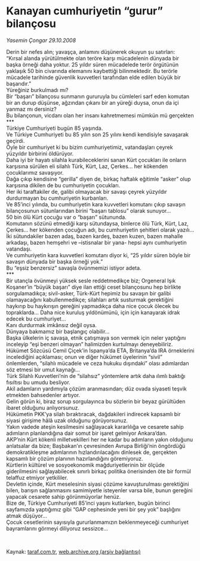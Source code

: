# Kanayan cumhuriyetin “gurur” bilançosu

*Yasemin Çongar 29.10.2008*

<div class="taraf_structure_2col_1zq">
<div class="margen_n">



 <p>Derin bir nefes alın; yavaşça, anlamını düşünerek okuyun şu satırları: <br/>“Kırsal alanda yürütülmekte olan teröre karşı mücadelenin dünyada bir başka örneği daha yoktur. 25 yıldır süren mücadelede terör örgütünün yaklaşık 50 bin civarında elemanını kaybettiği bilinmektedir. Bu terörle mücadele tarihinde güvenlik kuvvetleri tarafından elde edilen büyük bir başarıdır.” <br/>Yüreğiniz burkulmadı mı? <br/>Bir “başarı” bilançosu sunmanın gururuyla bu cümleleri sarf eden komutan bir an durup düşünse, ağzından çıkanı bir an yüreği duysa, onun da içi yanmaz mı dersiniz? <br/>Bu bilançonun, vicdanı olan her insanı kahretmemesi mümkün mü gerçekten <br/>*** <br/>Türkiye Cumhuriyeti bugün 85 yaşında. <br/>Ve Türkiye Cumhuriyeti bu 85 yılın son 25 yılını kendi kendisiyle savaşarak geçirdi. <br/>Öyle bir cumhuriyet ki bu bizim cumhuriyetimiz, vatandaşları çeyrek yüzyıldır birbirini öldürüyor. <br/>Daha iyi bir hayatı silahla kurabileceklerini sanan Kürt çocukları ile onların karşısına sürülen eli silahlı Türk, Kürt, Laz, Çerkes... her kökenden çocuklarımız savaşıyor. <br/>Dağa çıkıp kendisine “gerilla” diyen de, birkaç haftalık eğitimle “asker” olup karşısına dikilen de bu cumhuriyetin çocukları. <br/>Her iki taraftakiler de, galibi olmayacak bir savaşı çeyrek yüzyıldır durdurmayan bu cumhuriyetin kurbanları. <br/>Ve 85’inci yılında, bu cumhuriyetin kara kuvvetleri komutanı çıkıp savaşın bilançosunun sütunlarından birini “başarı tablosu” olarak sunuyor... <br/>50 bin ölü Kürt çocuğu var o “başarı” sütununda. <br/>Komutanın sözünü etmediği karşı sütundaysa, binlerce ölü Türk, Kürt, Laz, Çerkes... her kökenden çocuğun adı, bu cumhuriyetin şehitleri olarak yazılı... <br/>İki sütundakiler bazen adaş, bazen kardeş, bazen kuzen, bazen mahalle arkadaşı, bazen hemşehri ve –istisnalar bir yana- hepsi aynı cumhuriyetin vatandaşı. <br/>Ve cumhuriyetin kara kuvvetleri komutanı diyor ki, “25 yıldır süren böyle bir savaşın dünyada bir başka örneği yok.” <br/>Bu “eşsiz benzersiz” savaşla övünmemizi istiyor adeta. <br/>*** <br/>Bir utançla övünmeyi yüksek sesle reddetmedikçe biz; Orgeneral Işık Koşaner’in “büyük başarı” diye ilan ettiği ceset bilançosunu hep birlikte sorgulamadıkça; sivil-asker, Türk-Kürt hepimiz bu savaşın bir galibi olamayacağını kabullenmedikçe; silahları artık susturmak gerektiğini haykırıp bu haykırışın gereğini yapmadıkça daha nice çocuk ölecek bu topraklarda... Daha nice kuruluş yıldönümünü, için için kanayarak idrak edecek bu cumhuriyet... <br/>Kanı durdurmak imkânsız değil oysa. <br/>Dünyaya bakmamız bir başlangıç olabilir... <br/>Başka ülkelerin iç savaşa, etnik çatışmaya son vermek için neler yaptığını inceleyip “eşi benzeri olmayan” halimizden kurtulmayı deneyebiliriz. <br/>Hükümet Sözcüsü Cemil Çiçek’in İspanya’da ETA, Britanya’da IRA örneklerini incelediğini açıklaması; onun ve diğer hükümet üyelerinin “sivil” önlemlerden, “silahlı mücadele ve ceza hukuku dışındaki” olası adımlardan söz etmesi bir umut kaynağı... <br/>Türk Silahlı Kuvvetleri’nin de “silahsız” yöntemlere artık daha ılımlı baktığı fısıltısı bu umudu besliyor. <br/>Akil adamların yardımıyla çözüm aranmasından; düz ovada siyaseti teşvik etmekten bahsedenler artıyor. <br/>Gelin görün ki, biraz sorup sorgulayınca bu sözlerin bir beyaz gürültüden ibaret olduğunu anlıyorsunuz. <br/>Hükümetin PKK’ya silah bıraktıracak, dağdakileri indirecek kapsamlı bir siyasi girişime hâlâ uzak olduğunu görüyorsunuz. <br/>Yakın vadede ateşin kesilmesini sağlayacak kararlılığa ve cesarete sahip adımların planlandığına dair somut bir işaret gelmiyor Ankara’dan. <br/>AKP’nin Kürt kökenli milletvekilleri her ne kadar bu adımların yakın olduğunu anlatsalar da bize; Başbakan’ın çevresinden Avrupa Birliği’nin öngördüğü demokratikleşme adımlarının hızlandırılacağını dinlesek de, gerçekten kapsamlı bir çözüm planının hazırlandığını göremiyoruz. <br/>Kürtlerin kültürel ve sosyoekonomik mağduriyetlerinin bir ölçüde giderilmesini sağlayabilecek sınırlı birkaç politika önerisinden öte bir formül telaffuz etmiyor yetkililer. <br/>Devletin içinde, Kürt meselesinin siyasi çözüme kavuşturulması gerektiğini bilen, barışın sağlanmasını samimiyetle isteyenler varsa bile, bunun gereğini yapacak cesarete sahip görünmüyorlar henüz. <br/>Bize de, Türkiye Cumhuriyeti 85’inci yaşını kutlarken, bugün birinci sayfamızda yaptığımız gibi “GAP cephesinde yeni bir şey yok” başlığını atmak düşüyor... <br/>Çocuk cesetlerinin sayısıyla gururlanmamızın beklenmeyeceği cumhuriyet bayramlarını görmeyi diliyoruz sessizce...</p>

<br/>


<div id="taraf_not">
</div>

</div>


</div>

Kaynak: [taraf.com.tr](http://www.taraf.com.tr:80/makale/2435.htm), [web.archive.org (arşiv bağlantısı)](http://web.archive.org/web/20081219125527/http://www.taraf.com.tr:80/makale/2435.htm)
